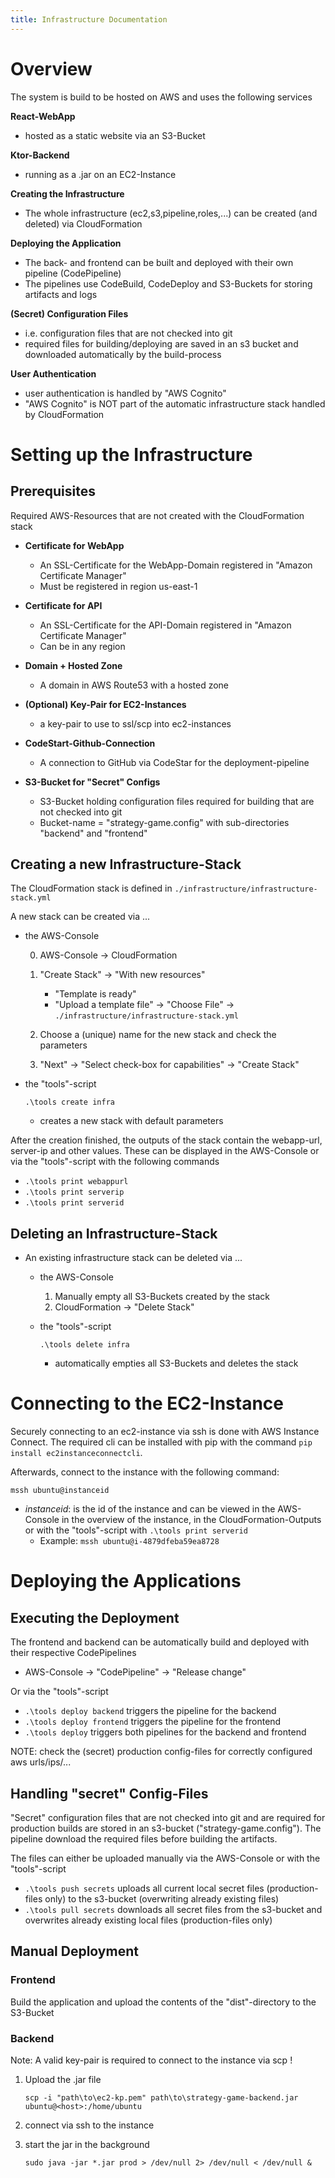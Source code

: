 ```yaml
---
title: Infrastructure Documentation
---
```




# Overview

The system is build to be hosted on AWS and uses the following services

**React-WebApp**

- hosted as a static website via an S3-Bucket

**Ktor-Backend**

- running as a .jar on an EC2-Instance

**Creating the Infrastructure**

- The whole infrastructure (ec2,s3,pipeline,roles,...) can be created (and deleted) via CloudFormation

**Deploying the Application**

- The back- and frontend can be built and deployed with their own pipeline (CodePipeline)
- The pipelines use CodeBuild, CodeDeploy and S3-Buckets for storing artifacts and logs

**(Secret) Configuration Files**

- i.e. configuration files that are not checked into git
- required files for building/deploying are saved in an s3 bucket and downloaded automatically by the build-process

**User Authentication**

- user authentication is handled by "AWS Cognito"
- "AWS Cognito" is NOT part of the automatic infrastructure stack handled by CloudFormation



# Setting up the Infrastructure

## Prerequisites

Required AWS-Resources that are not created with the CloudFormation stack

- **Certificate for WebApp**
  - An SSL-Certificate for the WebApp-Domain registered in "Amazon Certificate Manager"
  - Must be registered in region us-east-1
- **Certificate for API**
  - An SSL-Certificate for the API-Domain registered in "Amazon Certificate Manager"
  - Can be in any region
- **Domain + Hosted Zone**
  - A domain in AWS Route53 with a hosted zone

- **(Optional) Key-Pair for EC2-Instances**
  - a key-pair to use to ssl/scp into ec2-instances 

- **CodeStart-Github-Connection**
  - A connection to GitHub via CodeStar for the deployment-pipeline

- **S3-Bucket for "Secret" Configs**
  - S3-Bucket holding configuration files required for building that are not checked into git
  - Bucket-name = "strategy-game.config" with sub-directories "backend" and "frontend"

## Creating a new Infrastructure-Stack

The CloudFormation stack is defined in `./infrastructure/infrastructure-stack.yml`

A new stack can be created via ...

- the AWS-Console

  0. AWS-Console -> CloudFormation

  1. "Create Stack" -> "With new resources"
     - "Template is ready"
     - "Upload a template file" -> "Choose File" -> `./infrastructure/infrastructure-stack.yml`
  2. Choose a (unique) name for the new stack and check the parameters
  3. "Next" -> "Select check-box for capabilities" -> "Create Stack"

- the "tools"-script

  ```
  .\tools create infra
  ```

  - creates a new stack with default parameters

After the creation finished, the outputs of the stack contain the webapp-url, server-ip and other values. These can be displayed in the AWS-Console or via the "tools"-script with the following commands

- `.\tools print webappurl`
- `.\tools print serverip`
- `.\tools print serverid`



## Deleting an Infrastructure-Stack

- An existing infrastructure stack can be deleted via ...

  - the AWS-Console

    1. Manually empty all S3-Buckets created by the stack
    2. CloudFormation -> "Delete Stack" 

  - the "tools"-script

    ```
    .\tools delete infra
    ```

    - automatically empties all S3-Buckets and deletes the stack



# Connecting to the EC2-Instance

Securely connecting to an ec2-instance via ssh is done with AWS Instance Connect. The required cli can be installed with pip with the command `pip install ec2instanceconnectcli`.

Afterwards, connect to the instance with the following command:

```
mssh ubuntu@instanceid
```

- *instanceid*: is the id of the instance and can be viewed in the AWS-Console in the overview of the instance, in the CloudFormation-Outputs or with the "tools"-script with `.\tools print serverid`
  - Example: `mssh ubuntu@i-4879dfeba59ea8728`



# Deploying the Applications

## Executing the Deployment

The frontend and backend can be automatically build and deployed with their respective CodePipelines

- AWS-Console -> "CodePipeline" -> "Release change"

Or via the "tools"-script

- `.\tools deploy backend` triggers the pipeline for the backend
- `.\tools deploy frontend` triggers the pipeline for the frontend
- `.\tools deploy` triggers both pipelines for the backend and frontend

NOTE: check the (secret) production config-files for correctly configured aws urls/ips/... 

## Handling "secret" Config-Files

"Secret" configuration files that are not checked into git and are required for production builds are stored in an s3-bucket ("strategy-game.config"). The pipeline download the required files before building the artifacts.

The files can either be uploaded manually via the AWS-Console or with the "tools"-script

- `.\tools push secrets` uploads all current local secret files (production-files only) to the s3-bucket (overwriting already existing files)
- `.\tools pull secrets` downloads all secret files from the s3-bucket and overwrites already existing local files (production-files only)

## Manual Deployment

### Frontend

Build the application and upload the contents of the "dist"-directory to the S3-Bucket

### Backend

Note: A valid key-pair is required to connect to the instance via scp !

1. Upload the .jar file

   ```
   scp -i "path\to\ec2-kp.pem" path\to\strategy-game-backend.jar ubuntu@<host>:/home/ubuntu
   ```

2. connect via ssh to the instance

3. start the jar in the background

   ```
   sudo java -jar *.jar prod > /dev/null 2> /dev/null < /dev/null &
   ```

   
